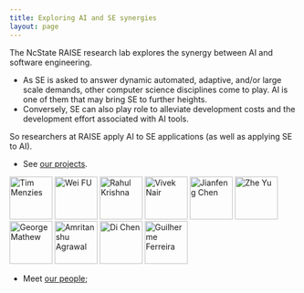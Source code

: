 ```yaml
---
title: Exploring AI and SE synergies 
layout: page
---
```


The NcState RAISE research lab explores the synergy between AI and
software engineering.

+ As SE is asked to answer
  dynamic automated, adaptive, and/or large scale
  demands, other computer science disciplines come to
  play. AI is one of them that may bring SE to further
  heights.
+ Conversely, SE can also play role to
  alleviate development costs and the development
  effort associated with AI tools.

So researchers at RAISE apply AI to SE applications (as well as
applying SE to AI). 

+ See [our projects](projects).

<img src=http://ai4se.net/img/timm.png alt="Tim Menzies" height=75 width=75>
<img src=http://ai4se.net/img/wei.jpg alt="Wei FU" height=75 width=75>
<img src=http://ai4se.net/img/rahlk.jpg alt="Rahul Krishna"height=75 width=75>
<img src=http://ai4se.net/img/vivek.jpg alt="Vivek Nair" height=75 width=75>
<img src=http://ai4se.net/img/chen.jpg alt="Jianfeng Chen" height=75 width=75>
<img src=http://ai4se.net/img/Zhe.jpg alt="Zhe Yu" height=75  width=75>
<img src=https://avatars0.githubusercontent.com/u/5582924?v=3&s=460 alt="George Mathew" width=75>
<img src=http://static.wixstatic.com/media/1bf308_01e141375f454173b368feb66f3ee865.png_srz_p_325_348_75_22_0.50_1.20_0.00_png_srz alt="Amritanshu Agrawal" height=75 width=75>
<img src=http://dichen.me/images/Jack.jpg alt="Di Chen" height=75 width=75>
<img src=http://www4.ncsu.edu/~gferrei/Foto.jpg alt="Guilherme Ferreira" height=75 width=75>

+ Meet [our people](people);

